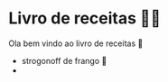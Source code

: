 # Livro de receitas :man_cook:

Ola bem vindo ao livro de receitas :cookie:

-  strogonoff de frango  :chicken:
- ​